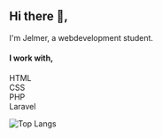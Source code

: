 
<!--👋-->
## Hi there 👋, 

I'm Jelmer, a webdevelopment student.



#### I work with,    
HTML  
CSS  
PHP  
Laravel 

<!-- **offie321/offie321** is a ✨ _special_ ✨ repository because its `README.md` (this file) appears on your GitHub profile. -->

<!-- <img style='border-radius: 25px !important' src="https://offie321.github.io/img/jelmer-profile.jpeg"/> -->

<!-- ![Anurag's GitHub stats](https://github-readme-stats.vercel.app/api?username=offie321&show_icons=true&theme=react) -->
![Top Langs](https://github-readme-stats.vercel.app/api/top-langs/?username=offie321&layout=compact&theme=react)

<!--
- 🔭 I’m currently working on ...
- 🌱 I’m currently learning ...
- 👯 I’m looking to collaborate on ...
- 🤔 I’m looking for help with ...
- 💬 Ask me about ...
- 📫 How to reach me: ...
- 😄 Pronouns: ...
- ⚡ Fun fact: ...
--
